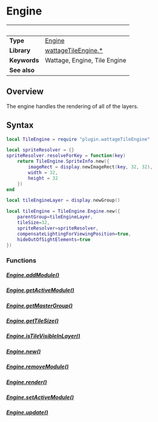 # Engine

|                      | &nbsp;
| -------------------- | ---------------------------------------------------------------
| __Type__             | [Engine](type_engine.markdown)
| __Library__          | [wattageTileEngine.*](../Readme.markdown)
| __Keywords__         | Wattage, Engine, Tile Engine
| __See also__         |

## Overview

The engine handles the rendering of all of the layers.

## Syntax

``````lua
local TileEngine = require "plugin.wattageTileEngine"

local spriteResolver = {}
spriteResolver.resolveForKey = function(key)
    return TileEngine.SpriteInfo.new({
        imageRect = display.newImageRect(key, 32, 32),
        width = 32,
        height = 32
    })
end

local tileEngineLayer = display.newGroup()

local tileEngine = TileEngine.Engine.new({
    parentGroup=tileEngineLayer,
    tileSize=32,
    spriteResolver=spriteResolver,
    compensateLightingForViewingPosition=true,
    hideOutOfSightElements=true
})
``````

### Functions


##### [Engine.addModule()](addModule.markdown)

##### [Engine.getActiveModule()](getActiveModule.markdown)

##### [Engine.getMasterGroup()](getMasterGroup.markdown)

##### [Engine.getTileSize()](getTileSize.markdown)

##### [Engine.isTileVisibleInLayer()](isTileVisibleInLayer.markdown)

##### [Engine.new()](new.markdown)

##### [Engine.removeModule()](removeModule.markdown)

##### [Engine.render()](render.markdown)

##### [Engine.setActiveModule()](setActiveModule.markdown)

##### [Engine.update()](update.markdown)